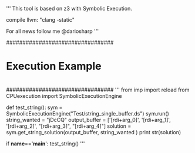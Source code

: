 '''
This tool is based on z3 with Symbolic Execution. 

compile llvm: "clang -static"

For all news follow me @dariosharp
'''

#################################
#				#
#	Execution Example	#
#				#
#################################
'''
from imp import reload
from CPUexecution import SymbolicExecutionEngine


def test_string():
    sym = SymbolicExecutionEngine("Test/string_single_buffer.ds")
    sym.run()
    string_wanted = "jDcCQ"
    output_buffer = ['[rdi+arg_0]', '[rdi+arg_1]', '[rdi+arg_2]', "[rdi+arg_3]", "[rdi+arg_4]"]
    solution = sym.get_string_solution(output_buffer, string_wanted )
    print str(solution)


if __name__=='__main__':
    test_string()
'''

